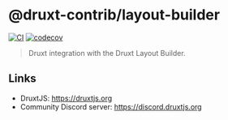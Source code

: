 # @druxt-contrib/layout-builder

<!--
[![npm](https://badgen.net/npm/v/@druxt-contrib/layout-builder)](https://www.npmjs.com/package/@druxt-contrib/layout-builder)
[![Known Vulnerabilities](https://snyk.io/test/github/druxt-contrib/druxt-layout-builder/badge.svg?targetFile=package.json)](https://snyk.io/test/github/druxt-contrib/druxt-layout-builder?targetFile=package.json)
-->
[![CI](https://github.com/druxt-contrib/druxt-layout-builder/actions/workflows/ci.yml/badge.svg)](https://github.com/druxt-contrib/druxt-layout-builder/actions/workflows/ci.yml)
[![codecov](https://codecov.io/gh/druxt-contrib/druxt-layout-builder/branch/main/graph/badge.svg?token=TwCLJOKEjm)](https://codecov.io/gh/druxt-contrib/druxt-layout-builder)

> Druxt integration with the Druxt Layout Builder.

## Links

- DruxtJS: https://druxtjs.org
- Community Discord server: https://discord.druxtjs.org

<!-- TODO - Update this for your module

## Install

`$ npm install @druxt-contrib/layout-builder`

### Nuxt.js

Add module to `nuxt.config.js`

```js
module.exports = {
  buildModules: ['@druxt-contrib/layout-builder'],
  druxt: {
    baseUrl: 'https://demo-api.druxtjs.org'
  }
}
```

## Options

| Option | Type | Required | Default | Description |
| --- | --- | --- | --- | --- |
| `druxt.module.foo` | `string` | No | `bar` | ... |

-->
